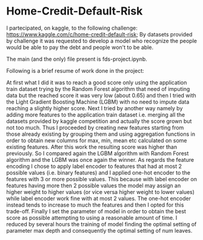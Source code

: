 # Home-Credit-Default-Risk
I partecipated, on kaggle, to the following challenge: https://www.kaggle.com/c/home-credit-default-risk; By datasets provided by challenge it was requested to develop a model who recognize the people would be able to pay the debt and people won't to be able.

The main (and the only) file present is fds-project.ipynb.

Following is a brief resume of work done in the project:

At first what I did it was to reach a good score only using the application train dataset trying by the Random Forest algorithm that need of imputing data but the reached score it was very low (about 0.65) and then I tried with the Light Gradient Boosting Machine (LGBM) with no need to impute data reaching a slightly higher score. Next I tried by another way namely by adding more features to the application train dataset i.e. merging all the datasets provided by kaggle competition and actually the score grown but not too much. Thus I proceeded by creating new features starting from those already existing by grouping them and using aggregation functions in order to obtain new columns for max, min, mean etc calculated on some existing features. After this work the resulting score was higher than previously. So I compared again the LGBM algorithm with Random Forest algorithm and the LGBM was once again the winner.
As regards the feature encoding I chose to apply label encoder to features that had at most 2 possible values (i.e. binary features) and I applied one-hot encoder to the features with 3 or more possible values. This because with label encoder on features having more then 2 possible values the model may assign an higher weight to higher values (or vice versa higher weight to lower values) while label encoder work fine with at most 2 values. The one-hot encoder instead tends to increase to much the features and then I opted for this trade-off.
Finally I set the parameter of model in order to obtain the best score as possible attempting to using a reasonable amount of time. I reduced by several hours the training of model finding the optimal setting of parameter max depth and consequently the optimal setting of num leaves.
